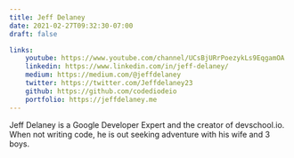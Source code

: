 ```yaml
---
title: Jeff Delaney
date: 2021-02-27T09:32:30-07:00
draft: false

links: 
    youtube: https://www.youtube.com/channel/UCsBjURrPoezykLs9EqgamOA
    linkedin: https://www.linkedin.com/in/jeff-delaney/
    medium: https://medium.com/@jeffdelaney
    twitter: https://twitter.com/Jeffdelaney23
    github: https://github.com/codediodeio
    portfolio: https://jeffdelaney.me
---
```


Jeff Delaney is a Google Developer Expert and the creator of devschool.io. When not writing code, he is out seeking adventure with his wife and 3 boys. 
